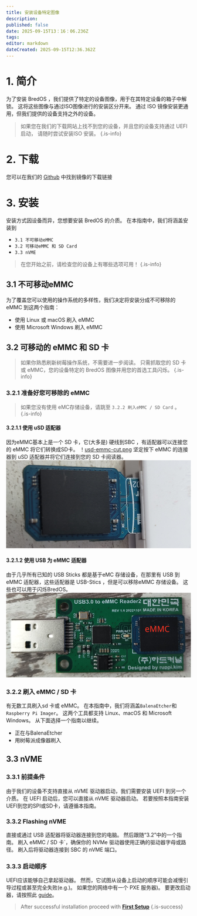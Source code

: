 ```yaml
---
title: 安装设备特定图像
description:
published: false
date: 2025-09-15T13：16：06.236Z
tags:
editor: markdown
dateCreated: 2025-09-15T12:36.362Z
---
```


# 1. 简介

为了安装 BredOS ，我们提供了特定的设备图像，用于在其特定设备的箱子中解锁。 这将这些图像与通过ISO图像进行的安装区分开来。 通过 ISO 镜像安装更通用，但我们提供的设备支持之外的设备。

> 如果您在我们的下载网站上找不到您的设备，并且您的设备支持通过 UEFI 启动， 请随时尝试安装ISO 安装。
> {.is-info}

# 2. 下载

您可以在我们的 [Github](https://github.com/BredOS/images/releases/latest) 中找到镜像的下载链接

# 3. 安装

安装方式因设备而异，您想要安装 BredOS 的介质。 在本指南中，我们将涵盖安装到

- `3.1 不可移动eMMC`
- `3.2 可移动eMMC 和 SD Card`
- `3.3 nVME`

> 在您开始之前，请检查您的设备上有哪些选项可用！
> {.is-info}

## 3.1 不可移动eMMC

为了覆盖您可以使用的操作系统的多样性，我们决定将安装分成不可移除的 eMMC 到这两个指南：

- 使用 Linux 或 macOS 刷入 eMMC
- 使用 Microsoft Windows 刷入 eMMC

## 3.2 可移动的 eMMC 和 SD 卡

> 如果你熟悉刷新树莓操作系统，不需要进一步阅读。 只需抓取您的 SD 卡或 eMMC，您的设备特定的 BredOS 图像并用您的首选工具闪烁。
> {.is-info}

### 3.2.1 准备好您可移除的 eMMC

> 如果您没有使用 eMC存储设备，请跳至 `3.2.2 刷入eMMC / SD Card` 。
> {.is-info}

#### 3.2.1.1 使用 uSD 适配器

因为eMMC基本上是一个 SD 卡，它(大多是) 硬线到SBC ，有适配器可以连接您的 eMMC 将它们转换成SD卡。
！[usd-emmc-cut.png](/installation-dsi/usd-emmc-cut.png)
坚定按下 eMMC 的连接器到 uSD 适配器并将它们连接到您的 SD 卡阅读器。
![usd-connected-cut.png](/installation-dsi/usd-connected-cut.png)

#### 3.2.1.2 使用 USB 为 eMMC 适配器

由于几乎所有已知的 USB Sticks 都是基于eMC 存储设备，在那里有 USB 到 eMMC 适配器，这些适配器是 USB-Stics ，但是可以移除eMMC 存储设备。 这些也可以用于闪烁BredOS。
![emmc-reader-cut.png](/installation-dsi/emmc-reader-cut.png)

### 3.2.2 刷入 eMMC / SD 卡

有无数工具刷入sd 卡或 eMMC。 在本指南中，我们将涵盖`BalenaEtcher`和`Raspberry Pi Imager`。 这两个工具都支持 Linux、macOS 和 Microsoft Windows。 从下面选择一个指南以继续。

- 正在与BalenaEtcher
- 用树莓派成像器刷入

## 3.3 nVME

### 3.3.1 前提条件

由于我们的设备不支持直接从 nVME 驱动器启动，我们需要安装 UEFI 到另一个介质。 在 UEFI 启动后，您可以直接从 nVME 驱动器启动。 若要按照本指南安装UEFI到您的SPI或SD卡，请遵循本指南。

### 3.3.2 Flashing nVME

直接或通过 USB 适配器将驱动器连接到您的电脑。 然后跟随“3.2”中的一个指南。 刷入 eMMC / SD 卡\`，确保你的 NVMe 驱动器使用正确的驱动器字母或路径。 刷入后将驱动器连接到 SBC 的 nVME 端口。

### 3.3.3 启动顺序

UEFI应该能够自己拿起驱动器。 然而，它试图从设备上启动的顺序可能会减慢引导过程或甚至完全失败(e.g.)。 如果您的网络中有一个 PXE 服务器)。 要更改启动器，请按照此 [guide](/en/how-to/change-default-boot-order-rk3588)。

> After successful installation proceed with [**First Setup**](/en/install/first-setup)
> {.is-success}
